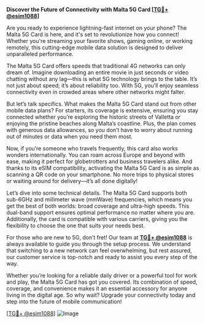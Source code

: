 **Discover the Future of Connectivity with Malta 5G Card [[TG💪+ @esim1088](https://t.me/s/esim1088)]**

Are you ready to experience lightning-fast internet on your phone? The Malta 5G Card is here, and it's set to revolutionize how you connect! Whether you're streaming your favorite shows, gaming online, or working remotely, this cutting-edge mobile data solution is designed to deliver unparalleled performance.

The Malta 5G Card offers speeds that traditional 4G networks can only dream of. Imagine downloading an entire movie in just seconds or video chatting without any lag—this is what 5G technology brings to the table. It’s not just about speed; it’s about reliability too. With 5G, you’ll enjoy seamless connectivity even in crowded areas where other networks might falter.

But let’s talk specifics. What makes the Malta 5G Card stand out from other mobile data plans? For starters, its coverage is extensive, ensuring you stay connected whether you’re exploring the historic streets of Valletta or enjoying the pristine beaches along Malta’s coastline. Plus, the plan comes with generous data allowances, so you don’t have to worry about running out of minutes or data when you need them most.

Now, if you’re someone who travels frequently, this card also works wonders internationally. You can roam across Europe and beyond with ease, making it perfect for globetrotters and business travelers alike. And thanks to its eSIM compatibility, activating the Malta 5G Card is as simple as scanning a QR code on your smartphone. No more trips to physical stores or waiting around for delivery—it’s all done digitally!

Let’s dive into some technical details. The Malta 5G Card supports both sub-6GHz and millimeter wave (mmWave) frequencies, which means you get the best of both worlds: broad coverage and ultra-high speeds. This dual-band support ensures optimal performance no matter where you are. Additionally, the card is compatible with various carriers, giving you the flexibility to choose the one that suits your needs best.

For those who are new to 5G, don’t fret! Our team at **[TG💪+ @esim1088](https://t.me/s/esim1088)** is always available to guide you through the setup process. We understand that switching to a new network can feel overwhelming, but rest assured, our customer service is top-notch and ready to assist you every step of the way.

Whether you’re looking for a reliable daily driver or a powerful tool for work and play, the Malta 5G Card has got you covered. Its combination of speed, coverage, and convenience makes it an essential accessory for anyone living in the digital age. So why wait? Upgrade your connectivity today and step into the future of mobile communication!

[[TG💪+ @esim1088](https://t.me/s/esim1088)] ![Image](https://i.postimg.cc/Y0z9fWf4/image.png)
